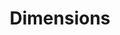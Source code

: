 ---
bigquery: https://console.cloud.google.com/bigquery?p=covid-19-dimensions-ai&page=table&d=data&t=publications
contributors: Digital Science, https://www.digital-science.com/
cost: Free for personal, non-commercial use.
description: Dimensions contains more than 100 million publications, ranging from
  articles published in scholarly journals, books and book chapters, to preprints
  and conference proceedings. All publications are contextualized with linked data
  sets, funding, publications, patents, clinical trials, and policy documents. You
  can also view associated categories, funders, institutions, and researcher profiles.
documentation: https://docs.dimensions.ai/bigquery/index.html
last_edit: 04/08/2022, 06:09:03
location: https://www.dimensions.ai/products/free/
maintained_by: Digital Science, https://www.digital-science.com/
schema_fields:
- legal_events
- labels
- funding_jpy
- phase
- funder_org
- date_imported_gbq
- clinical_trial_ids
- family_members_ids
- arxiv_id
- parent_id
- volume
- category_sdg
- aliases
- email_address
- funder_orgs
- associated_publication_doi
- category_icrp_ct
- funding_cad
- priority_date
- expiration_date
- editors
- funding_amount
- category_icrp_cso
- organisation_details
- repository_url
- ipcr
- research_org_cities
- publication_date
- original_assignee_countries
- family_id
- interventions
- funder_org_acronyms
- types
- publication_year
- supporting_grant_ids
- cpc
- research_org_country_names
- mesh_terms
- date_modified
- filing_year
- isbn
- concepts
- category_for
- filing_date
- category_bra
- active_years
- title
- kind
- current_assignee_countries
- pmid
- linkout
- resulting_publication_ids
- associated_publication_arxiv_id
- address
- original_abstract
- created_date
- conditions
- name
- type
- id
- funding_usd
- date_print
- embargo_date
- acronyms
- metrics
- language
- gender
- acknowledgements
- source_id
- abstract
- date_online
- research_org_city_names
- category_rcdc
- acronym
- status
- registry
- associated_publication_id
- current_assignee_orgs
- funder_org_state_codes
- date_inserted
- doi
- eisbn
- funding_gbp
- research_org_state_names
- inventor_names
- priority_year
- category_uoa
- resulting_publication_doi
- funder_org_cities
- funding_currency
- reference_ids
- journal_lists
- funding_chf
- filing_status
- proceedings_title
- patent_ids
- description
- original_title
- open_access_categories_v2
- research_org_countries
- relationships
- citations_count
- original_assignee
- publisher
- original_assignee_orgs
- open_access_categories
- current_assignee
- brief_title
- jurisdiction
- altmetrics
- granted_date
- investigators
- issue
- research_org_state_codes
- established
- funding_eur
- funding_aud
- book_series_title
- citation_string
- book_title
- funding_details
- pages
- wikipedia_url
- pmcid
- mesh_headings
- journal
- research_orgs
- funding_cny
- category_hrcs_hc
- start_year
- start_date
- category_hrcs_rac
- repository_id
- date_normal
- funder_countries
- authors
- grant_number
- links
- license
- repository_name
- assignee_orgs
- subtitles
- date
- funding_nzd
- assignee_countries
- publication_ids
- categories
- associated_publication_pmid
- researcher_ids
- category_hra
- funder_org_countries
- application_number
- legal_status
- foa_number
- granted_year
- cited_by_ids
- conference
- associated_grant_ids
- end_date
- family_count
- external_ids
- end_year
- year
- citations
- expiration_year
shortname: dimensions
tags:
- scholarly literature
- patents
- funding
- clinical trials
- academic profiles
terms_of_use: 'Use of both the Dimensions COVID-19 dataset and full Dimensions dataset
  are subject to the Dimensions Terms of use: https://www.dimensions.ai/policies-terms-legal '
title: Dimensions
uuid: dcff88bd-fe6b-4fdb-8159-809bf9d7bc1c
---